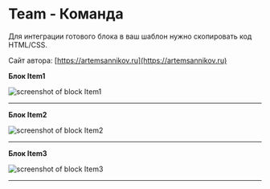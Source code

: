 Team - Команда
=====================

Для интеграции готового блока в ваш шаблон нужно скопировать код HTML/CSS.

Сайт автора: [https://artemsannikov.ru](https://artemsannikov.ru)

**Блок Item1**

![screenshot of block Item1](https://user-images.githubusercontent.com/31792522/69048059-5fc0f800-0a1e-11ea-91ce-b25109c05f52.jpg)

<hr>

**Блок Item2**

![screenshot of block Item2](https://user-images.githubusercontent.com/31792522/69048297-f68db480-0a1e-11ea-87f2-0f775847f33d.jpg)

<hr>

**Блок Item3**

![screenshot of block Item3](https://user-images.githubusercontent.com/31792522/69053167-a0267300-0a2a-11ea-9d66-8dee04ac8a07.jpg)

<hr>